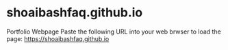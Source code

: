 # shoaibashfaq.github.io
Portfolio Webpage
Paste the following URL into your web brwser to load the page: https://shoaibashfaq.github.io
